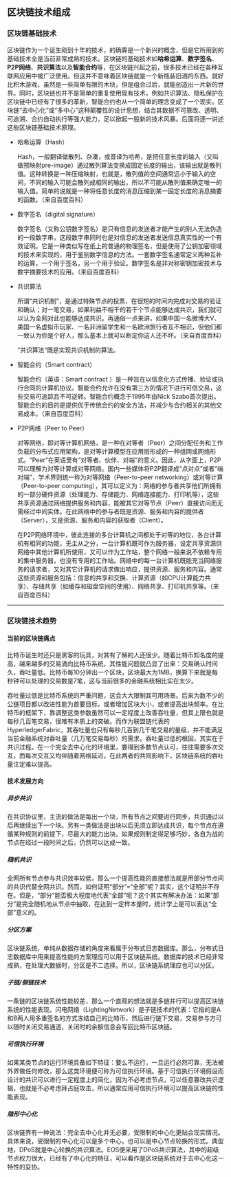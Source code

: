 <!-- 
It is written by liangrui_ibilling,
email:liangrui_ibilling@si-tech.com
-->

## 区块链技术组成

### 区块链基础技术

区块链作为一个诞生刚到十年的技术，的确算是一个新兴的概念，但是它所用到的基础技术全是当前非常成熟的技术。区块链的基础技术如**哈希运算**、**数字签名**、**P2P网络**、**共识算法**以及**智能合约**等，在区块链兴起之前，很多技术已经在各种互联网应用中被广泛使用。但这并不意味着区块链就是一个新瓶装旧酒的东西。就好比积木游戏，虽然是一些简单有限的木块，但是组合过后，就能创造出一片新的世界。同时，区块链也并不是简单的重复使用现有技术，例如共识算法、隐私保护在区块链中已经有了很多的革新，智能合约也从一个简单的理念变成了一个现实。区块链“去中心化”或“多中心”这种颠覆性的设计思想，结合其数据不可篡改、透明、可追溯、合约自动执行等强大能力，足以掀起一股新的技术风暴。后面将逐一讲述这些区块链基础技术原理。

- 哈希运算（Hash）

  Hash，一般翻译做散列、杂凑，或音译为哈希，是把任意长度的输入（又叫做预映射pre-image）通过散列算法变换成固定长度的输出，该输出就是散列值。这种转换是一种压缩映射，也就是，散列值的空间通常远小于输入的空间，不同的输入可能会散列成相同的输出，所以不可能从散列值来确定唯一的输入值。简单的说就是一种将任意长度的消息压缩到某一固定长度的消息摘要的函数。（来自百度百科）

- 数字签名（digital signature）

  数字签名（又称公钥数字签名）是只有信息的发送者才能产生的别人无法伪造的一段数字串，这段数字串同时也是对信息的发送者发送信息真实性的一个有效证明。它是一种类似写在纸上的普通的物理签名，但是使用了公钥加密领域的技术来实现的，用于鉴别数字信息的方法。一套数字签名通常定义两种互补的运算，一个用于签名，另一个用于验证。数字签名是非对称密钥加密技术与数字摘要技术的应用。（来自百度百科）

- 共识算法

  所谓“共识机制”，是通过特殊节点的投票，在很短的时间内完成对交易的验证和确认；对一笔交易，如果利益不相干的若干个节点能够达成共识，我们就可以认为全网对此也能够达成共识。再通俗一点来讲，如果中国一名微博大V、美国一名虚拟币玩家、一名非洲留学生和一名欧洲旅行者互不相识，但他们都一致认为你是个好人，那么基本上就可以断定你这人还不坏。（来自百度百科）

  “共识算法“既是实现共识机制的算法。

- 智能合约（Smart contract）

  智能合约（英语：Smart contract ）是一种旨在以信息化方式传播、验证或执行合同的计算机协议。智能合约允许在没有第三方的情况下进行可信交易，这些交易可追踪且不可逆转。智能合约概念于1995年由Nick Szabo首次提出。
  智能合约的目的是提供优于传统合约的安全方法，并减少与合约相关的其他交易成本。（来自百度百科）

- P2P网络（Peer to Peer）

  对等网络，即对等计算机网络，是一种在对等者（Peer）之间分配任务和工作负载的分布式应用架构，是对等计算模型在应用层形成的一种组网或网络形式。“Peer”在英语里有“对等者、伙伴、对端”的意义。因此，从字面上，P2P可以理解为对等计算或对等网络。国内一些媒体将P2P翻译成“点对点”或者“端对端”，学术界则统一称为对等网络（Peer-to-peer networking）或对等计算（Peer-to-peer computing），其可以定义为：网络的参与者共享他们所拥有的一部分硬件资源（处理能力、存储能力、网络连接能力、打印机等），这些共享资源通过网络提供服务和内容，能被其它对等节点（Peer）直接访问而无需经过中间实体。在此网络中的参与者既是资源、服务和内容的提供者（Server），又是资源、服务和内容的获取者（Client）。

  在P2P网络环境中，彼此连接的多台计算机之间都处于对等的地位，各台计算机有相同的功能，无主从之分，一台计算机既可作为服务器，设定共享资源供网络中其他计算机所使用，又可以作为工作站，整个网络一般来说不依赖专用的集中服务器，也没有专用的工作站。网络中的每一台计算机既能充当网络服务的请求者，又对其它计算机的请求做出响应，提供资源、服务和内容。通常这些资源和服务包括：信息的共享和交换、计算资源（如CPU计算能力共享）、存储共享（如缓存和磁盘空间的使用）、网络共享、打印机共享等。（来自百度百科）

***

### 区块链技术趋势

#### 当前的区块链痛点

比特币诞生时还只是黑客的玩具，对其有了解的人还很少。随着比特币知名度的提高，越来越多的交易涌向比特币系统，其性能问题就凸显了出来：交易确认时间久，吞吐量低。比特币每10分钟出一个区块，区块最大为1MB，换算下来就是每秒钟可以处理的交易数是7笔，这与当前很多的金融系统相比实在太少。

吞吐量过低是比特币系统的严重问题，这会大大限制其可用场景。后来为数不少的公链项目都以改进性能为首要目标，或者增加区块大小，或者提高出块频率。在比特币的框架下，靠调整这类参数虽然可以一定程度上改善吞吐量，但其上限也就是每秒几百笔交易，很难有本质上的突破。而作为联盟链代表的HyperledgerFabric，其吞吐量也只有每秒几百到几千笔交易的量级，并不能满足当前金融系统对吞吐量（几万笔交易每秒）的需求。吞吐量过低的根因，其实在于共识过程。在一个完全去中心化的环境里，要得到多数节点认可，往往需要多次交互，而每次交互又均伴随着网络延迟，在此两者的共同影响下，区块链系统的吞吐量注定难以提高。

#### 技术发展方向

##### 异步共识

在共识协议里，主流的做法是每出一个块，所有节点之间要进行同步，共识通过以后再继续出下一个块。另有一类做法是出块以后无须立即达成共识，每个节点在遵循某种规则的前提下，尽最大的能力出块。如果规则制定得足够巧妙，各自为战的节点在经过一段时间之后，仍然可以达成一致。

##### 随机共识

全网所有节点参与共识效率较低，那么一个提高性能的直接想法就是用部分节点间的共识代替全网共识。然而，如何证明“部分”=“全部”呢？其实，这个证明并不存在。但是，“部分”能否极大程度地代表“全部”呢？这个其实有解决办法：如果“部分”是完全随机地从节点中抽取，在达到一定样本量时，统计学上是可以表达“全部”意义的。

##### 分区方案

区块链系统，单纯从数据存储的角度来看属于分布式日志数据库。那么，分布式日志数据库中用来提高性能的方案理应可以用于区块链系统。数据库的技术已经非常成熟，在处理大数据时，分区是不二选择。所以，区块链系统理应也可以分区。

##### 子链/侧链技术

一条链的区块链系统性能较差，那么一个直观的想法就是多链并行可以提高区块链系统的性能表现。闪电网络（LightingNetwork）是子链技术的代表：它指的是A和B两人用多重签名的方式冻结自己的比特币，然后进行链下交易，交易参与方可以随时关闭交易通道，关闭时的余额信息会写回比特币区块链。

##### 可信执行环境

如果某类节点的运行环境具备如下特征：要么不运行，一旦运行必然可靠，无法被外界做任何修改，那么这类环境便可称为可信执行环境。基于可信执行环境假设而设计的共识可以进行一定程度上的简化，因为不必考虑节点，可以任意篡改共识逻辑，也就是不必考虑拜占庭攻击，所以通常应用可信执行环境可以提高区块链的性能表现。

##### 隐形中心化

区块链界有一种说法：完全去中心化并无必要，受限制的中心化更贴合现实情况。具体来说，受限制的中心化可以是多个中心，也可以是中心节点轮换的形式。典型地，DPoS就是中心轮换的共识算法。EOS便采用了DPoS共识算法，其中的超级节点权力很大，已经有了中心化的特征，可以看作是区块链系统对于去中心化这一特性的妥协。